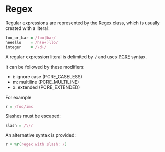 # Regex

Regular expressions are represented by the [Regex](http://crystal-lang.org/api/Regex.html) class, which is usually created with a literal:

```ruby
foo_or_bar = /foo|bar/
heeello    = /h(e+)llo/
integer    = /\d+/
```

A regular expression literal is delimited by `/` and uses [PCRE](http://pcre.org/pcre.txt) syntax.

It can be followed by these modifiers:

* i: ignore case (PCRE_CASELESS)
* m: multiline (PCRE_MULTILINE)
* x: extended (PCRE_EXTENDED)

For example

```ruby
r = /foo/imx
```

Slashes must be escaped:

```ruby
slash = /\//
```

An alternative syntax is provided:

```ruby
r = %r(regex with slash: /)
```

